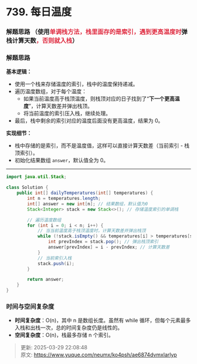 # 739. 每日温度

###  解题思路  （使用<font style="color:#DF2A3F;">单调栈方法，栈里面存的是索引，遇到更高温度时</font>**弹栈计算天数**<font style="color:#DF2A3F;">，否则就入栈</font>）
### **解题思路**
**基本逻辑：**

+ 使用一个栈来存储温度的索引，栈中的温度保持递减。
+ 遍历温度数组，对于每个温度：
    - 如果当前温度高于栈顶温度，则栈顶对应的日子找到了“**下一个更高温度**”，计算天数差并弹出栈顶。
    - 将当前温度的索引压入栈，继续处理。
+ 最后，栈中剩余的索引对应的温度后面没有更高温度，结果为 0。

**实现细节：**

+ 栈中存储的是索引，而不是温度值，这样可以直接计算天数差（当前索引 - 栈顶索引）。
+ 初始化结果数组 `answer`，默认值全为 0。

---

```java
import java.util.Stack;

class Solution {
    public int[] dailyTemperatures(int[] temperatures) {
        int n = temperatures.length;
        int[] answer = new int[n]; // 结果数组，默认值为0
        Stack<Integer> stack = new Stack<>(); // 存储温度索引的单调栈

        // 遍历温度数组
        for (int i = 0; i < n; i++) {
            // 当当前温度高于栈顶温度时，计算天数差并弹出栈顶
            while (!stack.isEmpty() && temperatures[i] > temperatures[stack.peek()]) {
                int prevIndex = stack.pop(); // 弹出栈顶索引
                answer[prevIndex] = i - prevIndex; // 计算天数差
            }
            // 当前索引入栈
            stack.push(i);
        }

        return answer;
    }
}
```

### 时间与空间复杂度
+ **时间复杂度**：O(n)，其中 n 是数组长度。虽然有 while 循环，但每个元素最多入栈和出栈一次，总的时间复杂度仍是线性的。
+ **空间复杂度**：O(n)，栈最多存储 n 个索引。

  


  




> 更新: 2025-03-29 22:08:48  
> 原文: <https://www.yuque.com/neumx/ko4psh/ae6874dvmxlarlyp>